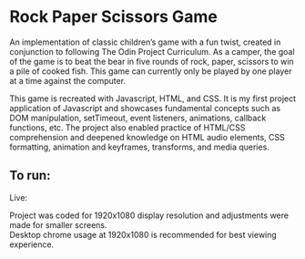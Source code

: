 # Rock Paper Scissors Game
An implementation of classic children’s game with a fun twist, created in conjunction to following The Odin Project Curriculum. As a camper, the goal of the game is to beat the bear in five rounds of rock, paper, scissors to win a pile of cooked fish. This game can currently only be played by one player at a time against the computer.

This game is recreated with Javascript, HTML, and CSS. It is my first project application of Javascript and showcases fundamental concepts such as DOM manipulation, setTimeout, event listeners, animations, callback functions, etc. The project also enabled practice of HTML/CSS comprehension and deepened knowledge on HTML audio elements, CSS formatting, animation and keyframes, transforms, and media queries.

## To run:
Live: 

Project was coded for 1920x1080 display resolution and adjustments were made for smaller screens.<br/>
Desktop chrome usage at 1920x1080 is recommended for best viewing experience.  
